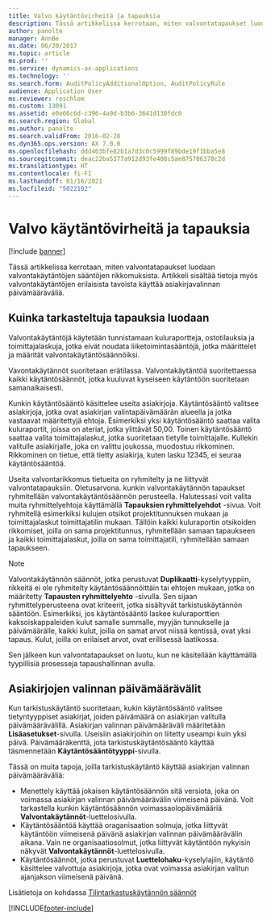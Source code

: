 ```yaml
---
title: Valvo käytäntövirheitä ja tapauksia
description: Tässä artikkelissa kerrotaan, miten valvontatapaukset luodaan valvontakäytäntöjen sääntöjen rikkomuksista. Artikkeli sisältää tietoja myös valvontakäytäntöjen erilaisista tavoista käyttää asiakirjavalinnan päivämääräväliä.
author: panolte
manager: AnnBe
ms.date: 06/20/2017
ms.topic: article
ms.prod: ''
ms.service: dynamics-ax-applications
ms.technology: ''
ms.search.form: AuditPolicyAdditionalOption, AuditPolicyRule
audience: Application User
ms.reviewer: roschlom
ms.custom: 13091
ms.assetid: e0e66c6d-c396-4a9d-b3b6-3641d130fdc0
ms.search.region: Global
ms.author: panolte
ms.search.validFrom: 2016-02-28
ms.dyn365.ops.version: AX 7.0.0
ms.openlocfilehash: ddd403bfe82b1a7d3c0c5999f89bde19f1bba5e8
ms.sourcegitcommit: deac22ba5377a912d93fe408c5ae875706378c2d
ms.translationtype: HT
ms.contentlocale: fi-FI
ms.lasthandoff: 01/16/2021
ms.locfileid: "5022102"
---
```

# <a name="audit-policy-violations-and-cases"></a>Valvo käytäntövirheitä ja tapauksia

[!include [banner](../includes/banner.md)]

Tässä artikkelissa kerrotaan, miten valvontatapaukset luodaan valvontakäytäntöjen sääntöjen rikkomuksista. Artikkeli sisältää tietoja myös valvontakäytäntöjen erilaisista tavoista käyttää asiakirjavalinnan päivämääräväliä.

<a name="how-audit-cases-are-generated"></a>Kuinka tarkasteltuja tapauksia luodaan
-----------------------------

Valvontakäytäntöjä käytetään tunnistamaan kuluraportteja, ostotilauksia ja toimittajalaskuja, jotka eivät noudata liiketoimintasääntöjä, jotka määrittelet ja määrität valvontakäytäntösäännöiksi. 

Vavontakäytännöt suoritetaan erätilassa. Valvontakäytäntöä suoritettaessa kaikki käytäntösäännöt, jotka kuuluvat kyseiseen käytäntöön suoritetaan samanaikaisesti.

Kunkin käytäntösääntö käsittelee useita asiakirjoja. Käytäntösääntö valitsee asiakirjoja, jotka ovat asiakirjan valintapäivämäärän alueella ja jotka vastaavat määritettyjä ehtoja. Esimerkiksi yksi käytäntösääntö saattaa valita kuluraportit, joissa on ateriat, jotka ylittävät 50,00. Toinen käytäntösääntö saattaa valita toimittajalaskut, jotka suoritetaan tietylle toimittajalle. Kullekin valitulle asiakirjalle, joka on valittu joukossa, muodostuu rikkominen. Rikkominen on tietue, että tietty asiakirja, kuten lasku 12345, ei seuraa käytäntösääntöä. 

Useita valvontarikkomus tietueita on ryhmitelty ja ne liittyvät valvontatapauksiin. Oletusarvona. kunkin valvontakäytännön tapaukset ryhmitellään valvontakäytäntösäännön perusteella. Halutessasi voit valita muita ryhmittelyehtoja käyttämällä **Tapauksien ryhmittelyehdot** -sivua. Voit ryhmitellä esimerkiksi kulujen otsikot projektitunnuksen mukaan ja toimittajalaskut toimittajatilin mukaan. Tällöin kaikki kuluraportin otsikoiden rikkomiset, joilla on sama projektitunnus, ryhmitellään samaan tapaukseen ja kaikki toimittajalaskut, joilla on sama toimittajatili, ryhmitellään samaan tapaukseen. 

> [!NOTE]
> Valvontakäytännön säännöt, jotka perustuvat **Duplikaatti**-kyselytyyppiin, rikkeitä ei ole ryhmitelty käytäntösäännöittäin tai ehtojen mukaan, jotka on määritetty **Tapausten ryhmittelyehto** -sivulla. Sen sijaan ryhmittelyperusteena ovat kriteerit, jotka sisältyvät tarkistuskäytännön sääntöön. Esimerkiksi, jos käytäntösääntö laskee kuluraporttien kaksoiskappaleiden kulut samalle summalle, myyjän tunnukselle ja päivämäärälle, kaikki kulut, joilla on samat arvot niissä kentissä, ovat yksi tapaus. Kulut, joilla on erilaiset arvot, ovat erillisessä laatikossa.

Sen jälkeen kun valvontatapaukset on luotu, kun ne käsitellään käyttämällä tyypillisiä prosesseja tapaushallinnan avulla.

## <a name="document-selection-date-ranges"></a>Asiakirjojen valinnan päivämäärävälit
Kun tarkistuskäytäntö suoritetaan, kukin käytäntösääntö valitsee tietyntyyppiset asiakirjat, joiden päivämäärä on asiakirjan valitulla päivämäärävälillä. Asiakirjan valinnan päivämääräväli määritetään **Lisäasetukset**-sivulla. Useisiin asiakirjoihin on liitetty useampi kuin yksi päivä. Päivämääräkenttä, jota tarkistuskäytäntösääntö käyttää täsmennetään **Käytäntösääntötyyppi**-sivulla.

Tässä on muita tapoja, joilla tarkistuskäytäntö käyttää asiakirjan valinnan päivämääräväliä:

-   Menettely käyttää jokaisen käytäntösäännön sitä versiota, joka on voimassa asiakirjan valinnan päivämäärävälin viimeisenä päivänä. Voit tarkastella kunkin käytäntösäännön voimassaolopäivämääriä **Valvontakäytännöt**-luettelosivulla.
-   Käytäntösääntöä käyttää oraganisaation solmuja, jotka liittyvät käytäntöön viimeisenä päivänä asiakirjan valinnan päivämäärävälin aikana. Vain ne organisaatiosolmut, jotka liittyvät käytäntöön nykyisin näkyvät **Valvontakäytännöt**-luettelosivulla.
-   Käytäntösäännöt, jotka perustuvat **Luettelohaku**-kyselylajiin, käytäntö käsittelee valvottuja asiakirjoja, jotka ovat voimassa asiakirjan valitun ajanjakson viimeisenä päivänä.


Lisätietoja on kohdassa [Tilintarkastuskäytännön säännöt](audit-policy-rules.md)





[!INCLUDE[footer-include](../../includes/footer-banner.md)]
